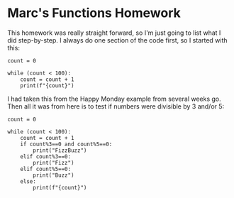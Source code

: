 # Marc's Functions Homework
This homework was really straight forward, so I'm just going to list what I did step-by-step. I always do one section of the code first, so I started with this:

```
count = 0

while (count < 100):
    count = count + 1
    print(f"{count}")
```

I had taken this from the Happy Monday example from several weeks go. Then all it was from here is to test if numbers were divisible by 3 and/or 5:

```
count = 0

while (count < 100):
    count = count + 1
    if count%3==0 and count%5==0:
        print("FizzBuzz")
    elif count%3==0:
        print("Fizz")
    elif count%5==0:
        print("Buzz")
    else:
        print(f"{count}")
```